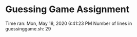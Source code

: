 # Guessing Game Assignment
Time ran: Mon, May 18, 2020  6:41:23 PM
Number of lines in guessinggame.sh: 29
